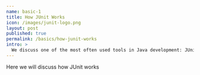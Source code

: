 ```yaml
---
name: basic-1
title: How JUnit Works
icon: /images/junit-logo.png
layout: post
published: true
permalink: /basics/how-junit-works
intro: >
  We discuss one of the most often used tools in Java development: JUnit. We discuss how JUnit can be launched as a regular Java application, and how some of the most common build tools and IDEs launch JUnit to run your unit tests.
---
```


Here we will discuss how JUnit works
